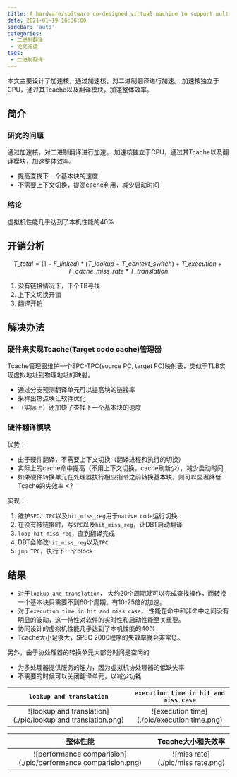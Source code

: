 ```yaml
---
title: A hardware/software co-designed virtual machine to support multiple ISAs 阅读
date: 2021-01-19 16:30:00
sidebar: 'auto'
categories:
 - 二进制翻译
 - 论文阅读
tags:
 - 二进制翻译
---
```


本文主要设计了加速核，通过加速核，对二进制翻译进行加速。
加速核独立于CPU，通过其Tcache以及翻译模块，加速整体效率。

<!-- more -->

## 简介

### 研究的问题

通过加速核，对二进制翻译进行加速。
加速核独立于CPU，通过其Tcache以及翻译模块，加速整体效率。

- 提高查找下一个基本块的速度
- 不需要上下文切换，提高cache利用，减少启动时间

### 结论

虚拟机性能几乎达到了本机性能的40%

## 开销分析

$$ T\_total = (1-F\_linked) * (T\_lookup + T\_context\_switch) + T\_execution + F\_cache\_miss\_rate * T\_translation $$

1. 没有链接情况下，下个TB寻找
1. 上下文切换开销
1. 翻译开销

## 解决办法

### 硬件来实现Tcache(Target code cache)管理器

Tcache管理器维护一个SPC-TPC(source PC, target PC)映射表，类似于TLB实现虚拟地址到物理地址的映射。

- 通过分支预测翻译单元可以提高块的链接率
- 采样出热点块让软件优化
- （实际上）还加快了查找下一个基本块的速度

### 硬件翻译模块

优势：

- 由于硬件翻译，不需要上下文切换（翻译进程和执行的切换）
- 实际上的cache命中提高（不用上下文切换，cache刷新少），减少启动时间
- 如果硬件转换单元在处理器执行相应指令之前转换基本块，则可以显著降低Tcache的失效率 <?

实现：

1. 维护`SPC`、`TPC`以及`hit_miss_reg`用于`native code`运行切换
1. 在没有被链接时，写`SPC`以及`hit_miss_reg`，让DBT启动翻译
1. `loop hit_miss_reg`，直到翻译完成
1. DBT会修改`hit_miss_reg`以及`TPC`
1. `jmp TPC`，执行下一个block

## 结果

- 对于`lookup and translation`，
  大约20个周期就可以完成查找操作，而转换一个基本块只需要不到60个周期。有10-25倍的加速。
- 对于`execution time in hit and miss case`，
  性能在命中和非命中之间没有明显的波动，这一特性对软件的实时性和启动性能至关重要。
- 协同设计的虚拟机性能几乎达到了本机性能的40%
- Tcache大小足够大，SPEC 2000程序的失效率就会非常低。

另外，由于协处理器的转换单元大部分时间是空闲的

- 为多处理器提供服务的能力，因为虚拟机协处理器的低缺失率
- 不需要的时候可以关闭翻译单元，以减少功耗

|                  `lookup and translation`                   |    `execution time in hit and miss case`    |
| :---------------------------------------------------------: | :-----------------------------------------: |
| ![lookup and translation](./pic/lookup and translation.png) | ![execution time](./pic/execution time.png) |

|                           整体性能                           |        Tcache大小和失效率         |
| :----------------------------------------------------------: | :-------------------------------: |
| ![performance comparision](./pic/performance comparision.png) | ![miss rate](./pic/miss rate.png) |
